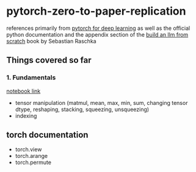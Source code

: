# pytorch-zero-to-paper-replication

references primarily from [pytorch for deep learning](https://www.learnpytorch.io/) as well as the official python documentation and the appendix section of the [build an llm from scratch](https://www.manning.com/books/build-a-large-language-model-from-scratch) book by Sebastian Raschka

## Things covered so far
### 1. Fundamentals
[notebook link]()
- tensor manipulation (matmul, mean, max, min, sum, changing tensor dtype, reshaping, stacking, squeezing, unsqueezing)
- indexing

## torch documentation
- torch.view
- torch.arange
- torch.permute
